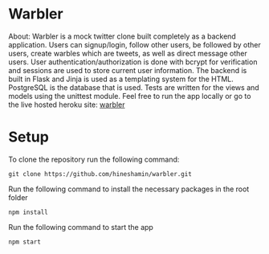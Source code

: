 # Warbler
About: Warbler is a mock twitter clone built completely as a backend application. Users can signup/login, follow other users, be followed by other users, create warbles which are tweets, as well as direct message other users. User authentication/authorization is done with bcrypt for verification and sessions are used to store current user information. The backend is built in Flask and Jinja is used as a templating system for the HTML. PostgreSQL is the database that is used. Tests are written for the views and models using the unittest module. Feel free to run the app locally or go to the live hosted heroku site: [warbler](https://warbler-vsha2.herokuapp.com/)

# Setup

To clone the repository run the following command:
```
git clone https://github.com/hineshamin/warbler.git
```

Run the following command to install the necessary packages in the root folder  
```
npm install
```

Run the following command to start the app  
```
npm start
```
